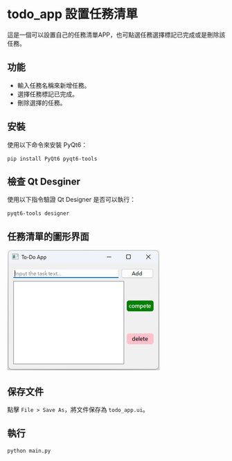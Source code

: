 # todo_app 設置任務清單

這是一個可以設置自己的任務清單APP，也可點選任務選擇標記已完成或是刪除該任務。

## 功能
- 輸入任務名稱來新增任務。
- 選擇任務標記已完成。
- 刪除選擇的任務。

## 安裝
使用以下命令來安裝 PyQt6：

```
pip install PyQt6 pyqt6-tools
```

## 檢查 Qt Desginer
使用以下指令驗證 Qt Designer 是否可以執行：
```
pyqt6-tools designer
```
## 任務清單的圖形界面
![](todo_app.png)

## 保存文件
點擊 `File > Save As`，將文件保存為 `todo_app.ui`。

## 執行
```
python main.py
```
